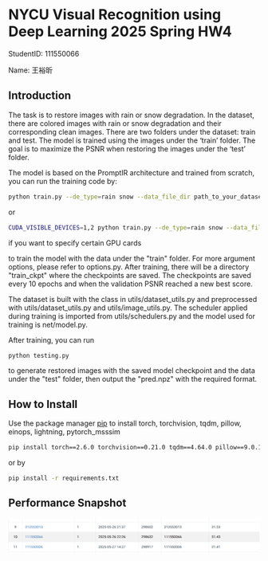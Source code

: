 # NYCU Visual Recognition using Deep Learning 2025 Spring HW4

StudentID: 111550066

Name: 王裕昕

## Introduction

The task is to restore images with rain or snow degradation. In the dataset, there are colored images with rain or snow degradation and their corresponding clean images. There are two folders under the dataset: train and test. The model is trained using the images under the ‘train’ folder. The goal is to maximize the PSNR when restoring the images under the ‘test’ folder. 

The model is based on the PromptIR architecture and trained from scratch, you can run the training code by:

```bash
python train.py --de_type=rain snow --data_file_dir path_to_your_dataset
```

or
```bash
CUDA_VISIBLE_DEVICES=1,2 python train.py --de_type=rain snow --data_file_dir path_to_your_dataset
```
if you want to specify certain GPU cards

to train the model with the data under the "train" folder. For more argument options, please refer to options.py. After training, there will be a directory "train_ckpt" where the checkpoints are saved. The checkpoints are saved every 10 epochs and when the validation PSNR reached a new best score.

The dataset is built with the class in utils/dataset_utils.py and preprocessed with utils/dataset_utils.py and utils/image_utils.py. The scheduler applied during training is imported from utils/schedulers.py and the model used for training is net/model.py. 

After training, you can run
```bash
python testing.py
```
to generate restored images with the saved model checkpoint and the data under the "test" folder, then output the "pred.npz" with the required format.

## How to Install
Use the package manager [pip](https://pip.pypa.io/en/stable/) to install torch, torchvision, tqdm, pillow, einops, lightning, pytorch_msssim
```bash
pip install torch==2.6.0 torchvision==0.21.0 tqdm==4.64.0 pillow==9.0.1 einops==0.8.1 numpy==1.21.5 lightning==2.5.1.post0 pytorch_msssim==1.0.0
```
or by
```bash
pip install -r requirements.txt
```

## Performance Snapshot
![alt text](leaderboard_snapshot.png)
